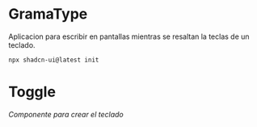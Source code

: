 # GramaType

Aplicacion para escribir en pantallas mientras se resaltan la teclas de un teclado.

`npx shadcn-ui@latest init`

# Toggle

_Componente para crear el teclado_

